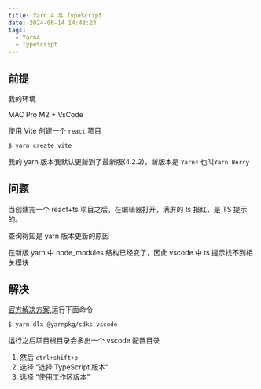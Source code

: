 ```yaml
---
title: Yarn 4 与 TypeScript
date: 2024-06-14 14:48:23
tags: 
  - Yarn4
  - TypeScript
---
```


## 前提

我的环境

MAC Pro M2 + VsCode

使用 Vite 创建一个 `react` 项目

```bash
$ yarn create vite
```

我的 yarn 版本我默认更新到了最新版(4.2.2)，新版本是 `Yarn4` 也叫`Yarn Berry`

## 问题

当创建完一个 react+ts 项目之后，在编辑器打开，满屏的 ts 报红，是 TS 提示的。

查询得知是 yarn 版本更新的原因

在新版 yarn 中 node_modules 结构已经变了，因此 vscode 中 ts 提示找不到相关模块

## 解决

[官方解决方案,](https://yarnpkg.com/getting-started/editor-sdks#vscode)运行下面命令

```bash
$ yarn dlx @yarnpkg/sdks vscode
```

运行之后项目根目录会多出一个.vscode 配置目录

1. 然后 `ctrl+shift+p`
2. 选择 “选择 TypeScript 版本”
3. 选择 “使用工作区版本”

